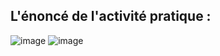 ## L'énoncé de l'activité pratique :
![image](https://user-images.githubusercontent.com/80115513/164493755-9f71c4ee-2db7-4eef-b6d1-8509de430897.png)
![image](https://user-images.githubusercontent.com/80115513/164494065-f47a1f10-d1a0-47cf-a247-047163106e01.png)
